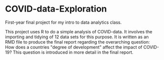 # COVID-data-Exploration
First-year final project for my intro to data analytics class.

This project uses R to do a simple analysis of COVID-data. It involves the importing and tidying of 12 data sets for this purpose. It is written as an RMD file to produce the final report regarding the overarching question: How does a countries "degree of development" affect the impact of COVID-19? This question is introduced in more detail in the final report.
